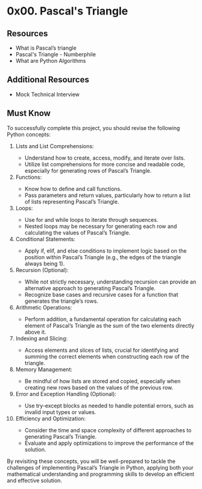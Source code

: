 #  0x00. Pascal's Triangle

## Resources
<ul>
    <li><a>What is Pascal’s triangle</a></li>
    <li><a>Pascal's Triangle - Numberphile</a></li>
    <li><a>What are Python Algorithms</a></li>
</ul>

## Additional Resources
<ul><li>Mock Technical Interview</li></ul>

## Must Know
To successfully complete this project, you should revise the following Python concepts:
<ol type="1">
    <li>Lists and List Comprehensions:</li>
    <ul>
        <li>Understand how to create, access, modify, and iterate over lists.</li>
        <li>Utilize list comprehensions for more concise and readable code, especially for generating rows of Pascal’s Triangle.</li>
    </ul>
    <li>Functions:</li>
    <ul>
        <li>Know how to define and call functions.</li>
        <li>Pass parameters and return values, particularly how to return a list of lists representing Pascal’s Triangle.</li>
    </ul>
    <li>Loops:</li>
    <ul>
        <li>Use for and while loops to iterate through sequences.</li>
        <li>Nested loops may be necessary for generating each row and calculating the values of Pascal’s Triangle.</li>
    </ul>
    <li>Conditional Statements:</li>
    <ul>
        <li>
    Apply if, elif, and else conditions to implement logic based on the position within Pascal’s Triangle (e.g., the edges of the triangle always being 1).</li>
    </ul>
    <li>Recursion (Optional):</li>
    <ul>
        <li>While not strictly necessary, understanding recursion can provide an alternative approach to generating Pascal’s Triangle.</li>
        <li>Recognize base cases and recursive cases for a function that generates the triangle’s rows.</li>
    </ul>
    <li>Arithmetic Operations:</li>
    <ul>
        <li>Perform addition, a fundamental operation for calculating each element of Pascal’s Triangle as the sum of the two elements directly above it.</li>
    </ul>
    <li>Indexing and Slicing:</li>
    <ul>
        <li>Access elements and slices of lists, crucial for identifying and summing the correct elements when constructing each row of the triangle.</li>
    </ul>
    <li>Memory Management:</li>
    <ul>
        <li>Be mindful of how lists are stored and copied, especially when creating new rows based on the values of the previous row.</li>
    </ul>
    <li>Error and Exception Handling (Optional):</li>
    <ul>
        <li>Use try-except blocks as needed to handle potential errors, such as invalid input types or values.</li>
    </ul>
    <li>Efficiency and Optimization:</li>
    <ul>
        <li>Consider the time and space complexity of different approaches to generating Pascal’s Triangle.</li>
        <li>Evaluate and apply optimizations to improve the performance of the solution.</li>
    </ul>
</ol>
<p>By revisiting these concepts, you will be well-prepared to tackle the challenges of implementing Pascal’s Triangle in Python, applying both your mathematical understanding and programming skills to develop an efficient and effective solution.</p>